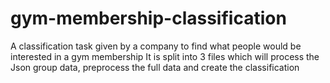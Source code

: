 # gym-membership-classification
A classification task given by a company to find what people would be interested in a gym membership
It is split into 3 files which will process the Json group data, preprocess the full data and 
create the classification
